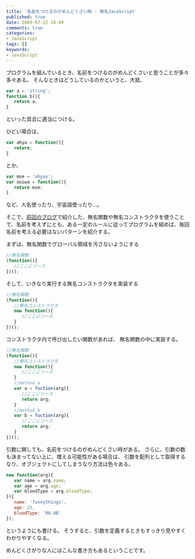 ```yaml
---
title: '名前をつけるのがめんどくさい時 - 無名JavaScript'
published: true
date: 2009-07-22 18:49
comments: true
categories:
- JavaScript
tags: []
keywords:
- JavaScript
---
```

プログラムを組んでいるとき、名前をつけるのがめんどくさいと思うことが多々多々ある。
そんなときはどうしているのかというと、大抵、

```js
var a = 'string';
function b(){
   return a;
}
```

といった具合に適当につける。

ひどい場合は、

```js
var ahya = function(){
   return;
}
```

とか、

```js
var moe = 'ahyao';
var ooiwa = function(){
   return moe;
}
```

など、人名使ったり、宇宙語使ったり…。

そこで、[前回のブログ](http://hiropo.co.uk/archives/168 "前回のブログ")で紹介した、無名関数や無名コンストラクタを使うことで、名前を考えずにとも、ある一定のルールに従ってプログラムを組めば、毎回名前を考える必要はないパターンを紹介する。

まずは、無名関数でグローバル領域を汚さないようにする

```js
//無名関数
(function(){
   //ここにソース
})();
```

そして、いきなり実行する無名コンストラクタを実装する

```js
//無名関数
(function(){
   //無名コンストラクタ
   new function(){
      //ここにソース
   }
})();
```

コンストラクタ内で呼び出したい関数があれば、
無名関数の中に実装する。

```js
//無名関数
(function(){
   //無名コンストラクタ
   new function(){
      //ここにソース
   }
   //method_a
   var a = fuction(arg){
      //ここにソース
      return arg;
   }
   //method_b
   var b = fuction(arg){
      //ここにソース
      return arg;
   }
})();
```

引数に関しても、名前をつけるのがめんどくさい時がある。
さらに、引数の数も決まってない上に、増える可能性がある場合は、
引数を配列として取得するなり、オブジェクトにしてしまうなり方法は色々ある。

```js
new function(arg){
   var name = arg.name;
   var age = arg.age;
   var bloodType = arg.bloodType;
}({
   name: 'funnythingz',
   age: 25,
   bloodType: 'RH-AB'
});
```


というようにも書ける。
そうすると、引数を定義するときもすっきり見やすくわかりやすくなる。

めんどくさがりな人にはこんな書き方もあるということです。
